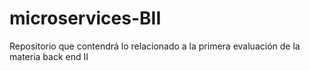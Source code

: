 # microservices-BII
Repositorio que contendrá lo relacionado a la primera evaluación de la materia back end II

